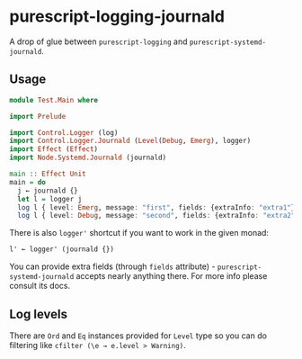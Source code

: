# purescript-logging-journald

A drop of glue between `purescript-logging` and `purescript-systemd-journald`.

## Usage

```purescript
module Test.Main where

import Prelude

import Control.Logger (log)
import Control.Logger.Journald (Level(Debug, Emerg), logger)
import Effect (Effect)
import Node.Systemd.Journald (journald)

main :: Effect Unit
main = do
  j ← journald {}
  let l = logger j
  log l { level: Emerg, message: "first", fields: {extraInfo: "extra1"} }
  log l { level: Debug, message: "second", fields: {extraInfo: "extra2"} }
```

There is also `logger'` shortcut if you want to work in the given monad:

```purescript
l' ← logger' (journald {})
```

You can provide extra fields (through `fields` attribute) - `purescript-systemd-journald` accepts nearly anything there. For more info please consult its docs.


## Log levels

There are `Ord` and `Eq` instances provided for `Level` type so you can do filtering like `cfilter (\e → e.level > Warning)`.

